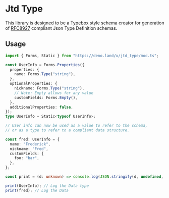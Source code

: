 # Jtd Type

This library is designed to be a [Typebox](https://github.com/sinclairzx81/typebox)
style schema creator for generation of [RFC8927](https://www.rfc-editor.org/rfc/rfc8927)
compliant Json Type Definition schemas.

## Usage

```ts
import { Forms, Static } from "https://deno.land/x/jtd_type/mod.ts";

const UserInfo = Forms.Properties({
  properties: {
    name: Forms.Type("string"),
  },
  optionalProperties: {
    nickname: Forms.Type("string"),
    // Note: Empty allows for any value
    customFields: Forms.Empty(),
  },
  additionalProperties: false,
});
type UserInfo = Static<typeof UserInfo>;

// User info can now be used as a value to refer to the schema,
// or as a type to refer to a compliant data structure.

const fred: UserInfo = {
  name: "Frederick",
  nickname: "Fred",
  customFields: {
    foo: "bar",
  },
};

const print = (d: unknown) => console.log(JSON.stringify(d, undefined, 2));

print(UserInfo); // Log the Data type
print(fred); // Log the Data
```
